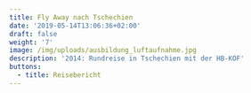 ```yaml
---
title: Fly Away nach Tschechien
date: '2019-05-14T13:06:36+02:00'
draft: false
weight: '7'
image: /img/uploads/ausbildung_luftaufnahme.jpg
description: '2014: Rundreise in Tschechien mit der HB-KOF'
buttons:
  - title: Reisebericht
---
```


